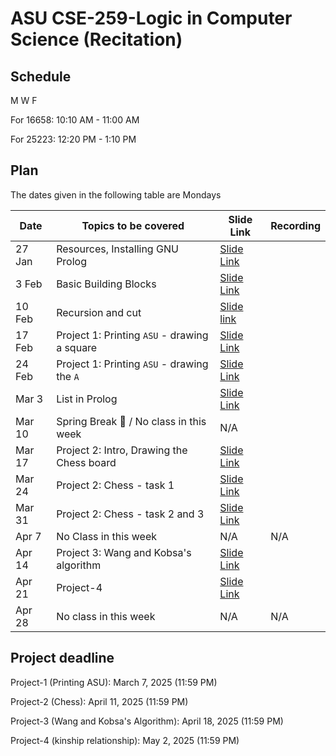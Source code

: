 # ASU CSE-259-Logic in Computer Science (Recitation)

## Schedule
M W F 

For 16658: 10:10 AM - 11:00 AM

For 25223: 12:20 PM - 1:10 PM


## Plan
The dates given in the following table are Mondays

|Date|Topics to be covered|Slide Link|Recording|
|----|--------------------|----------|---------|
|27 Jan|Resources, Installing GNU Prolog|[Slide Link](./Recitation-1/CSE%20259%20-%20R1%20-%20Resources_and_GNU_Prolog_Installation.pdf)||
|3 Feb|Basic Building Blocks|[Slide Link](./Recitation-2/CSE%20259%20-%20R2%20-%20Basic-Building-Blocks.pdf)||
|10 Feb|Recursion and cut|[Slide link](./Recitation-3/CSE%20259%20-%20R3%20-%20Recursion-and-Cut.pdf)||
|17 Feb|Project 1: Printing `ASU` - drawing a square|[Slide Link](./Recitation-4/CSE%20259%20-%20R4%20-%20Project-1-Part-1.pdf)||
|24 Feb|Project 1: Printing `ASU` - drawing the `A`|[Slide Link](./Recitation-5/CSE%20259%20-%20R5%20-%20Project-1-Part-2.pdf)||
|Mar 3|List in Prolog|[Slide Link](./Recitation-6/CSE%20259%20-%20R6%20-%20List-in-Prolog.pdf)||
|Mar 10|Spring Break 🌴 / No class in this week|N/A||
|Mar 17|Project 2: Intro, Drawing the Chess board|[Slide Link](./Recitation-7/CSE%20259%20-%20R7%20-%20Project-2-Part-1.pdf)||
|Mar 24|Project 2: Chess - task 1|[Slide Link](./Recitation-8/CSE%20259%20-%20R8%20-%20Project-2-Part-2.pdf)||
|Mar 31|Project 2: Chess - task 2 and 3|[Slide Link](./Recitation-9/CSE%20259%20-%20R9%20-%20Project-2-Part-3.pdf)||
|Apr 7|No Class in this week|N/A|N/A|
|Apr 14|Project 3: Wang and Kobsa's algorithm|[Slide Link](./Recitation-10/CSE%20259%20-%20R10%20-%20Project-3.pdf)||
|Apr 21|Project-4|[Slide Link](./Recitation-11/CSE%20259%20-%20R11%20-%20Project-4.pdf)||
|Apr 28|No class in this week|N/A|N/A|


## Project deadline
Project-1 (Printing ASU):  March 7, 2025 (11:59 PM)

Project-2 (Chess): April 11, 2025 (11:59 PM)

Project-3 (Wang and Kobsa's Algorithm): April 18, 2025 (11:59 PM)

Project-4 (kinship relationship): May 2, 2025 (11:59 PM)
